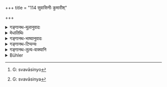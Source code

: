 +++
title = "114 सुवासिनीः कुमारीश्"

+++

<details><summary>गङ्गानथ-मूलानुवादः</summary>

Newly married girls, maidens, sick persons and pregnant women,—these he should, without hesitation, feed immediately after the guests.—(114)
</details>

<details><summary>मेधातिथिः</summary>

[^१८७]:
     M G 1st ed.: 'gra

सुवासिन्यो[^१८८] वध्वो नवोढा स्त्रियः स्नुषा दुहितरश् च । <u>अन्ये</u> तु "जीवच्छ्वशुरा जीवत्पितृकाश् च प्रसूता अपि सुवासिन्य[^१८९] उच्यन्ते" इत्य् आहुः । **अतिथिभ्यो ऽन्वग् एवैतान्** अनुगतान् एव भोजयेत् । प्रारब्धभोजनेष्व् एवातिथिषु तत्समकालं भोजयेत् । <u>अन्ये</u> त्व् "अग्र" इति पठन्ति । **अविचारयन्** । कथम् अतिथिष्व् अभोजितेषु बाला भुञ्जत इत्य् एवं विचिक्त्सा न कर्तव्या ॥ ३.१०४ ॥


[^१८९]:
     G: svavāsinya


[^१८८]:
     G: svavāsinyo
</details>

<details><summary>गङ्गानथ-भाष्यानुवादः</summary>

The term ‘*Suvāsinī*’ stands for newly married girls, daughters as well as daughters-in-law. Others have held that ‘girls whose father-in-law and father are both living are called *Suvāsinī*, even after they have given birth to children.’

‘*These......immediately after the guests*’—in continuation of them—‘*he should feed*.’ That is, as soon as the guests have commenced eating, they should be fed at the same time.

Others read ‘*agre*’ ‘*before*’ (the guests).

‘*Without hesitation*’—*i.e*., he should not entertain any doubt as to the propriety of feeding youngsters before the guests have eaten.—(114)
</details>

<details><summary>गङ्गानथ-टिप्पन्यः</summary>

‘*Suvāsinīḥ*’—‘Newly married girls *i.e*., daughters and daughters-in-law’ (Medhātithi);—‘women whose fathers and fathers-in-law are living, even though they may have got children’ (‘others,’ quoted by Medhātithi).

‘*Agre*’—‘Before (the guests)’ (Kullūka);—Medhātithi adopts the reading ‘*anvak*’ and explains it to mean ‘along with (the guests)’; and not as ‘even if they come later,’ as Hopkins interprets him.

This verse is quoted in *Vīramitrodaya* (Āhnika, p. 455), which explains ‘*agre*’ as ‘first’;—and in *Aparārka* (p. 147).
</details>

<details><summary>गङ्गानथ-तुल्य-वाक्यानि</summary>

*Viṣṇu* (67.39).—\[Reproduces Manu, but using the singular number
throughout the first half.\]

*Gautama* (5.26).—‘First he shall feed the guests, the young boys, the
sick, the woman with child, the newly-married girls, the old and the dependents.’

*Baudhāyana* (2.7.19).—‘They quote here the following text:—First of all
he shall feed the guests, after them the woman with child, then the boys, the old persons, the weak and the sick.’

*Āpastamba-Dharmasūtra* (2.4.12).—‘The boys, the old, those suffering
from disease, women with child.’

*Yājñavalkya* (1.5.105).—‘Boys, newly-married girls, old persons,
pregnant women, the sick and the maidens, guests and servants,—it is only after these have been fed that the householder and his wife shall eat whatever is left.’

*Pāraskara* (1.9.13).—‘The younger and the older members of the family
shall take their food in the manner befitting them.’

*Viṣṇu-purāṇa* (Parāśaramādhava, p. 364).—‘Then with cooked food he
shall feed the newly married girls, the sick, the pregnant women, the old and the young; after that he should himself eat.’

*Mārkaṇḍeya-purāṇa* (Do.).—‘Having honoured the Brāhmaṇa guests,
relations, paternal and maternal, and also persons seeking for food, he shall feed the young and old and the sick.’
</details>

<details><summary>Bühler</summary>

114	Without hesitation he may give food, even before his guests, to the following persons, (viz.) to newly-married women, to infants, to the sick, and to pregnant women.
</details>
